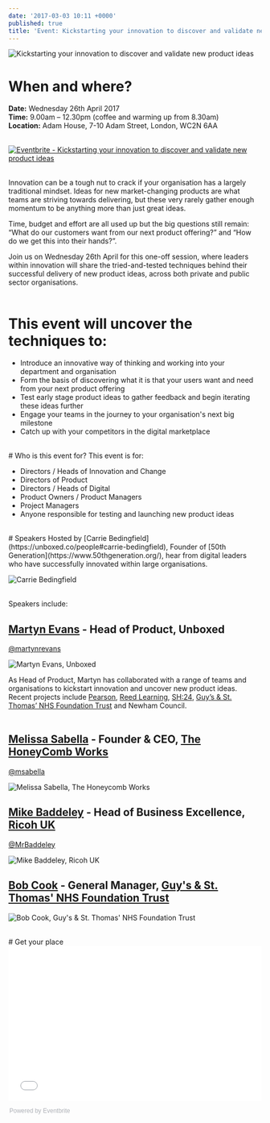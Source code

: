 ```yaml
---
date: '2017-03-03 10:11 +0000'
published: true
title: 'Event: Kickstarting your innovation to discover and validate new product ideas'
---
```

![Kickstarting your innovation to discover and validate new product ideas](http://i1291.photobucket.com/albums/b548/grammccram/Kickstarting%20your%20innovation%20to%20discover%20and%20validate%20new%20product%20ideas1_zpsemc0jvhr.png)

# When and where?
<b>Date:</b> Wednesday 26th April 2017<br/>
<b>Time:</b> 9.00am – 12.30pm (coffee and warming up from 8.30am)<br/>
<b>Location:</b> Adam House, 7-10 Adam Street, London, WC2N 6AA<br/>
<br/>

<a href="https://www.eventbrite.co.uk/e/kickstarting-your-innovation-to-discover-and-validate-new-product-ideas-tickets-32328835417?ref=ebtn" target="_blank"><img src="https://www.eventbrite.co.uk/custombutton?eid=32328835417" alt="Eventbrite - Kickstarting your innovation to discover and validate new product ideas" /></a>

<br/>
Innovation can be a tough nut to crack if your organisation has a largely traditional mindset. Ideas for new market-changing products are what teams are striving towards delivering, but these very rarely gather enough momentum to be anything more than just great ideas.<br/>

Time, budget and effort are all used up but the big questions still remain: “What do our customers want from our next product offering?” and “How do we get this into their hands?”.<br/>

Join us on Wednesday 26th April for this one-off session, where leaders within innovation will share the tried-and-tested techniques behind their successful delivery of new product ideas, across both private and public sector organisations.<br/>
<br/>

# This event will uncover the techniques to:<br/>

- Introduce an innovative way of thinking and working into your department and organisation
- Form the basis of discovering what it is that your users want and need from your next product offering
- Test early stage product ideas to gather feedback and begin iterating these ideas further
- Engage your teams in the journey to your organisation's next big milestone
- Catch up with your competitors in the digital marketplace

<br/>
# Who is this event for?
This event is for:<br/>

- Directors / Heads of Innovation and Change
- Directors of Product
- Directors / Heads of Digital
- Product Owners / Product Managers
- Project Managers
- Anyone responsible for testing and launching new product ideas

<br/>
# Speakers
Hosted by [Carrie Bedingfield](https://unboxed.co/people#carrie-bedingfield), Founder of [50th Generation](https://www.50thgeneration.org/), hear from digital leaders who have successfully innovated within large organisations.<br/>

![Carrie Bedingfield](http://i1291.photobucket.com/albums/b548/grammccram/9d8678f8-f37e-4e42-8029-ac711c8d3551_zpsmukfgmfi.png)

<br/>
Speakers include:<br/>

## [Martyn Evans](https://unboxed.co/people#martyn-evans) - Head of Product, Unboxed<br/>
[@martynrevans](https://twitter.com/martynrevans)<br/>

![Martyn Evans, Unboxed](http://i1291.photobucket.com/albums/b548/grammccram/f1ee6370-00fd-4f20-9503-055d86aad011_zpswhnuvet6.png)

As Head of Product, Martyn has collaborated with a range of teams and organisations to kickstart innovation and uncover new product ideas. Recent projects include [Pearson](https://unboxed.co/project-stories/pearson), [Reed Learning](https://unboxed.co/project-stories/reed-learning), [SH:24](https://unboxed.co/project-stories/sh24/), [Guy’s & St. Thomas’ NHS Foundation Trust](https://unboxed.co/blog/the-five-day-design-sprint-with-guy-s-st-thomas-nhs-foundation-trust-pediatric-allergy-team/) and Newham Council.<br/>
<br/>

## [Melissa Sabella](https://www.linkedin.com/in/melissa-sabella-a221575/) - Founder & CEO, [The HoneyComb Works](http://www.thehoneycombworks.com)<br/>
[@msabella](https://twitter.com/msabella)<br/>

![Melissa Sabella, The Honeycomb Works](http://i1291.photobucket.com/albums/b548/grammccram/316b49ee-0d74-44ac-81ee-34d3c60b68ad_zpsezjhpqlh.png)
<br/>


## [Mike Baddeley](https://www.linkedin.com/in/michael-baddeley-396a962/) - Head of Business Excellence, [Ricoh UK](https://www.ricoh.co.uk/index.html)<br/>
[@MrBaddeley](https://twitter.com/MrBaddeley)<br/>

![Mike Baddeley, Ricoh UK](http://i1291.photobucket.com/albums/b548/grammccram/701de50a-9e6a-4ee5-b8d7-0f0f82126e59_zpsdpt6ucir.png)
<br/>

## [Bob Cook](https://www.linkedin.com/in/bob-cook-3307a934/) - General Manager, [Guy's & St. Thomas' NHS Foundation Trust](http://www.guysandstthomas.nhs.uk/Home.aspx)<br/>

![Bob Cook, Guy's & St. Thomas' NHS Foundation Trust](http://i1291.photobucket.com/albums/b548/grammccram/19060e80-132c-4253-952b-fead089bdcea_zpsbkoepuzz.png)
<br/>

<br/>
# Get your place

<div style="width:100%; text-align:left;"><iframe src="//eventbrite.co.uk/tickets-external?eid=32328835417&ref=etckt" frameborder="0" height="308" width="100%" vspace="0" hspace="0" marginheight="5" marginwidth="5" scrolling="auto" allowtransparency="true"></iframe><div style="font-family:Helvetica, Arial; font-size:12px; padding:10px 0 5px; margin:2px; width:100%; text-align:left;" ><a class="powered-by-eb" style="color: #ADB0B6; text-decoration: none;" target="_blank" href="http://www.eventbrite.co.uk/">Powered by Eventbrite</a></div></div>
